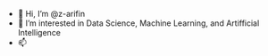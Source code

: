 - 👋 Hi, I’m @z-arifin
- 👀 I’m interested in Data Science, Machine Learning, and Artifficial Intelligence
- 📫 

<!---
z-arifin/z-arifin is a ✨ special ✨ repository because its `README.md` (this file) appears on your GitHub profile.
You can click the Preview link to take a look at your changes.
--->
